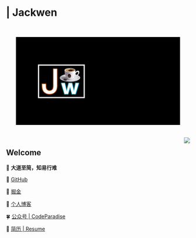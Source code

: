 # | Jackwen


<br>
<div>
<p align="center">
    <a href="https://github.com/Code-Jackwen" target="_blank" rel="noopener noreferrer">
<!--         <img src="https://github.com/Code-Jackwen/OtherPictures/blob/main/pic/1.jpg" alt="logo" width="350px"/> -->
        <img src="https://github.com/Code-Jackwen/OtherPictures/blob/main/pic/5.jpg" alt="logo" width="450px" />
    </a>
</p>
</div>

<br>
      

<img align="right" src="https://github-readme-stats.vercel.app/api?username=code-jackwen&show_icons=true&icon_color=805AD5&text_color=718096&bg_color=ffffff&hide_title=true" />

## Welcome

🌱  **大道至简，知易行难**

:palm_tree:   [GitHub](https://github.com/Code-Jackwen)

:cactus:   [掘金](https://juejin.cn/user/2005154727210477)

<!-- :seedling:   [知乎](https://www.zhihu.com/people/zhao-ji-wen-88-6)
-->
:sunflower:   [个人博客](https://github.com/Code-Jackwen.)

:four_leaf_clover:   [公众号 | CodeParadise](https://github.com/Code-Jackwen/OtherPictures/blob/main/pic/gzh1.jpg)

:rabbit2:  [简历 | Resume]()  <!-- https://github.com/Code-Jackwen/PR -->









<!--

https://code-jackwen.github.io/

**Jack-wen-Java/Jack-wen-Java** is a ✨ _special_ ✨ repository because its `README.md` (this file) appears on your GitHub profile.


<img src="https://raw.githubusercontent.com/dunwu/images/master/common/dunwu-logo-200.png" alt="logo" width="150px"/>

https://github.com/用户名/repository仓库名/raw/分支名master/图片文件夹名称/***.png or***.jpg 

Here are some ideas to get you started:
🍵
- 🔭 I’m currently working on ...
- 🌱 I’m currently learning ...
- 👯 I’m looking to collaborate on ...
- 🤔 I’m looking for help with ...
- 💬 Ask me about ...
- 📫 How to reach me: ...
- 😄 Pronouns: ...
- ⚡ Fun fact: ...
-->
